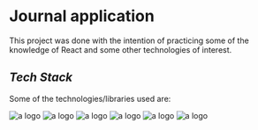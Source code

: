# Journal application

This project was done with the intention of practicing some of the knowledge of React and some other technologies of interest.

## *Tech Stack*
Some of the technologies/libraries used are:

![a logo](https://img.shields.io/badge/React-20232A?style=for-the-badge&logo=react&logoColor=61DAFB)
![a logo](https://img.shields.io/badge/React_Router-CA4245?style=for-the-badge&logo=react-router&logoColor=white)
![a logo](https://img.shields.io/badge/Redux-593D88?style=for-the-badge&logo=redux&logoColor=white)
![a logo](https://img.shields.io/badge/firebase-ffca28?style=for-the-badge&logo=firebase&logoColor=black)
![a logo](https://img.shields.io/badge/Material%20UI-007FFF?style=for-the-badge&logo=mui&logoColor=white)
![a logo](https://img.shields.io/badge/Vite-B73BFE?style=for-the-badge&logo=vite&logoColor=FFD62E)
